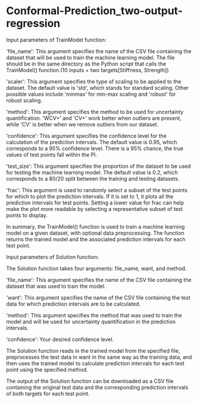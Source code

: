 # Conformal-Prediction_two-output-regression
Input parameters of TrainModel function: 

  

 'file_name': This argument specifies the name of the CSV file containing the dataset that will be used to train the machine learning model. The file should be in the same directory as the Python script that calls the TrainModel() function.(10 inputs + two targets[Stiffness, Strength]) 

'scaler': This argument specifies the type of scaling to be applied to the dataset. The default value is 'std', which stands for standard scaling. Other possible values include 'minmax' for min-max scaling and 'robust' for robust scaling. 

'method': This argument specifies the method to be used for uncertainty quantification. 'WCV+' and 'CV+' work better when outliers are present, while 'CV' is better when we remove outliers from our dataset. 

'confidence': This argument specifies the confidence level for the calculation of the prediction intervals. The default value is 0.95, which corresponds to a 95% confidence level. There is a 95% chance, the true values of test points fall within the PI. 

'test_size': This argument specifies the proportion of the dataset to be used for testing the machine learning model. The default value is 0.2, which corresponds to a 80/20 split between the training and testing datasets. 

'frac': This argument is used to randomly select a subset of the test points for which to plot the prediction intervals. If it is set to 1, it plots all the prediction intervals for test points. Setting a lower value for frac can help make the plot more readable by selecting a representative subset of test points to display. 

  

In summary, the TrainModel() function is used to train a machine learning model on a given dataset, with optional data preprocessing. The function returns the trained model and the associated prediction intervals for each test point. 

 
 

Input parameters of Solution function: 

 

The Solution function takes four arguments: file_name, want, and method. 

'file_name': This argument specifies the name of the CSV file containing the dataset that was used to train the model. 

'want': This argument specifies the name of the CSV file containing the test data for which prediction intervals are to be calculated. 

'method': This argument specifies the method that was used to train the model and will be used for uncertainty quantification in the prediction intervals. 

'confidence': Your desired confidence level. 

The Solution function reads in the trained model from the specified file, preprocesses the test data in want in the same way as the training data, and then uses the trained model to calculate prediction intervals for each test point using the specified method. 

The output of the Solution function can be downloaded as a CSV file containing the original test data and the corresponding prediction intervals of both targets for each test point. 

 
